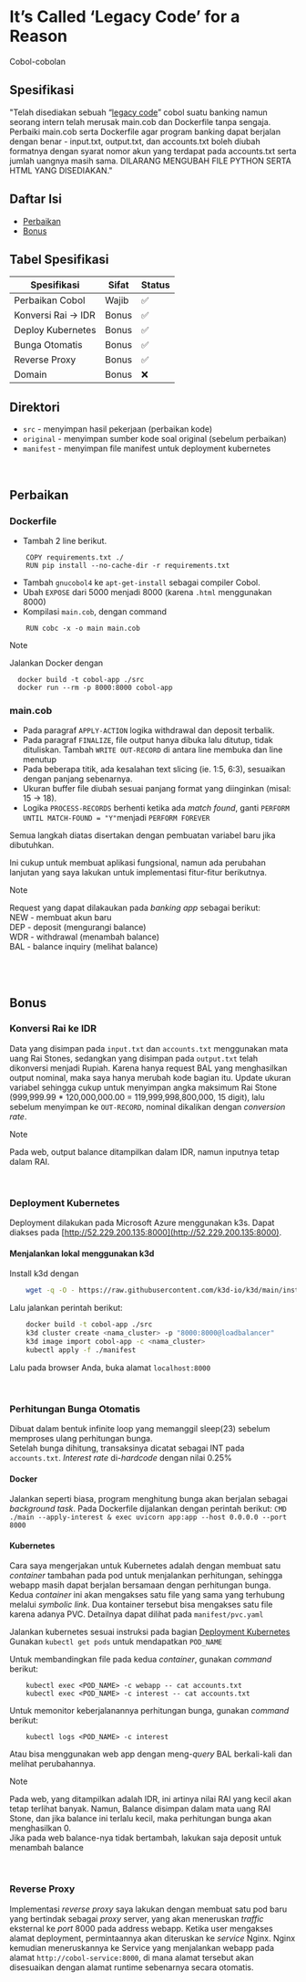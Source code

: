 # It’s Called ‘Legacy Code’ for a Reason
Cobol-cobolan

## Spesifikasi
"Telah disediakan sebuah “[legacy code](https://drive.google.com/file/d/1sbb-t_i58x8zHaV5B-3ukWrgpWrqjej0/view?usp=sharing)” cobol suatu banking namun seorang intern telah merusak main.cob dan Dockerfile tanpa sengaja. Perbaiki main.cob serta Dockerfile agar program banking dapat berjalan dengan benar - input.txt, output.txt, dan accounts.txt boleh diubah formatnya dengan syarat nomor akun yang terdapat pada accounts.txt serta jumlah uangnya masih sama. DILARANG MENGUBAH FILE PYTHON SERTA HTML YANG DISEDIAKAN."

## Daftar Isi
- [Perbaikan](#perbaikan)
- [Bonus](#bonus)

## Tabel Spesifikasi
| Spesifikasi          | Sifat | Status |
| -------------------- | ----- | ------ |
| Perbaikan Cobol      | Wajib | ✅ |
| Konversi Rai -> IDR  | Bonus | ✅|
| Deploy Kubernetes       | Bonus | ✅ |
| Bunga Otomatis        | Bonus | ✅ |
| Reverse Proxy       | Bonus | ✅ |
| Domain     | Bonus | ❌ |


## Direktori
- `src` - menyimpan hasil pekerjaan (perbaikan kode)
- `original` - menyimpan sumber kode soal original (sebelum perbaikan)
- `manifest` - menyimpan file manifest untuk deployment kubernetes

<br>

## Perbaikan
### Dockerfile
- Tambah 2 line berikut.
```
    COPY requirements.txt ./
    RUN pip install --no-cache-dir -r requirements.txt
```
-  Tambah `gnucobol4` ke `apt-get-install` sebagai compiler Cobol.
- Ubah `EXPOSE` dari 5000 menjadi 8000 (karena `.html` menggunakan 8000)
- Kompilasi `main.cob`, dengan command
```
    RUN cobc -x -o main main.cob
```

>[!note]
> Jalankan Docker dengan
>```
>   docker build -t cobol-app ./src
>   docker run --rm -p 8000:8000 cobol-app
>```

### main.cob
- Pada paragraf `APPLY-ACTION` logika withdrawal dan deposit terbalik.
- Pada paragraf `FINALIZE`, file output hanya dibuka lalu ditutup, tidak dituliskan. Tambah `WRITE OUT-RECORD` di antara line membuka dan line menutup
- Pada beberapa titik, ada kesalahan text slicing (ie. 1:5, 6:3), sesuaikan dengan panjang sebenarnya.
- Ukuran buffer file diubah sesuai panjang format yang diinginkan (misal: 15 -> 18).
- Logika `PROCESS-RECORDS` berhenti ketika ada *match found*, ganti `PERFORM UNTIL MATCH-FOUND = "Y"`menjadi `PERFORM FOREVER`

Semua langkah diatas disertakan dengan pembuatan variabel baru jika dibutuhkan.

Ini cukup untuk membuat aplikasi fungsional, namun ada perubahan lanjutan yang saya lakukan untuk implementasi fitur-fitur berikutnya.

>[!note]
> Request yang dapat dilakaukan pada *banking app* sebagai berikut: <br>
>NEW - membuat akun baru <br>
>DEP - deposit (mengurangi balance) <br>
>WDR - withdrawal (menambah balance) <br>
>BAL - balance inquiry (melihat balance) <br>

<br>
<br>

## Bonus
### Konversi Rai ke IDR
Data yang disimpan pada `input.txt` dan `accounts.txt` menggunakan mata uang Rai Stones, sedangkan yang disimpan pada `output.txt` telah dikonversi menjadi Rupiah. Karena hanya request BAL yang menghasilkan output nominal, maka saya hanya merubah kode bagian itu. Update ukuran variabel sehingga cukup untuk menyimpan angka maksimum Rai Stone (999,999.99 * 120,000,000.00 = 119,999,998,800,000, 15 digit),  lalu sebelum menyimpan ke `OUT-RECORD`, nominal dikalikan dengan *conversion rate*.

>[!note]
>Pada web, output balance ditampilkan dalam IDR, namun inputnya tetap dalam RAI.

<br>

### Deployment Kubernetes
Deployment dilakukan pada Microsoft Azure menggunakan k3s. 
Dapat diakses pada [http://52.229.200.135:8000](http://52.229.200.135:8000).


#### Menjalankan lokal menggunakan k3d <br>
Install k3d dengan
```bash
    wget -q -O - https://raw.githubusercontent.com/k3d-io/k3d/main/install.sh | bash
```

Lalu jalankan perintah berikut:
```bash
    docker build -t cobol-app ./src
    k3d cluster create <nama_cluster> -p "8000:8000@loadbalancer"
    k3d image import cobol-app -c <nama_cluster>
    kubectl apply -f ./manifest
```

Lalu pada browser Anda, buka alamat `localhost:8000`


<br>

### Perhitungan Bunga Otomatis
Dibuat dalam bentuk infinite loop yang memanggil sleep(23) sebelum memproses ulang perhitungan bunga. <br>
Setelah bunga dihitung, transaksinya dicatat sebagai INT pada `accounts.txt`. *Interest rate* di-*hardcode* dengan nilai 0.25%

#### Docker
Jalankan seperti biasa, program menghitung bunga akan berjalan sebagai *background task*. Pada Dockerfile dijalankan dengan perintah berikut:
`CMD  ./main --apply-interest & exec uvicorn app:app --host 0.0.0.0 --port 8000` 

#### Kubernetes
Cara saya mengerjakan untuk Kubernetes adalah dengan membuat satu *container* tambahan pada pod untuk menjalankan perhitungan, sehingga webapp masih dapat berjalan bersamaan dengan perhitungan bunga. Kedua *container* ini akan mengakses satu file yang sama yang terhubung melalui *symbolic link*. Dua kontainer tersebut bisa mengakses satu file karena adanya PVC. Detailnya dapat dilihat pada `manifest/pvc.yaml` 

Jalankan kubernetes sesuai instruksi pada bagian [Deployment Kubernetes](#deployment-kubernetes) <br>
Gunakan `kubectl get pods` untuk mendapatkan `POD_NAME` 

Untuk membandingkan file pada kedua *container*, gunakan *command* berikut:
```
    kubectl exec <POD_NAME> -c webapp -- cat accounts.txt
    kubectl exec <POD_NAME> -c interest -- cat accounts.txt
```
Untuk memonitor keberjalanannya perhitungan bunga, gunakan *command* berikut:
```
    kubectl logs <POD_NAME> -c interest
```

Atau bisa menggunakan web app dengan meng-*query* BAL berkali-kali dan melihat perubahannya.


>[!note]
>Pada web, yang ditampilkan adalah IDR, ini artinya  nilai RAI yang kecil akan tetap terlihat banyak. 
>Namun, Balance disimpan dalam mata uang RAI Stone, dan jika balance ini terlalu kecil, maka perhitungan bunga akan menghasilkan 0. <br>
>Jika pada web balance-nya tidak bertambah, lakukan saja deposit untuk menambah balance


<br>


### Reverse Proxy 
Implementasi *reverse proxy* saya lakukan dengan membuat satu pod baru yang bertindak sebagai *proxy* server, yang akan meneruskan *traffic* eksternal ke *port* 8000 pada address webapp. Ketika user mengakses alamat deployment, permintaannya akan diteruskan ke *service* Nginx. Nginx kemudian meneruskannya ke Service yang menjalankan webapp pada alamat `http://cobol-service:8000`, di mana alamat tersebut akan disesuaikan dengan alamat runtime sebenarnya secara otomatis.